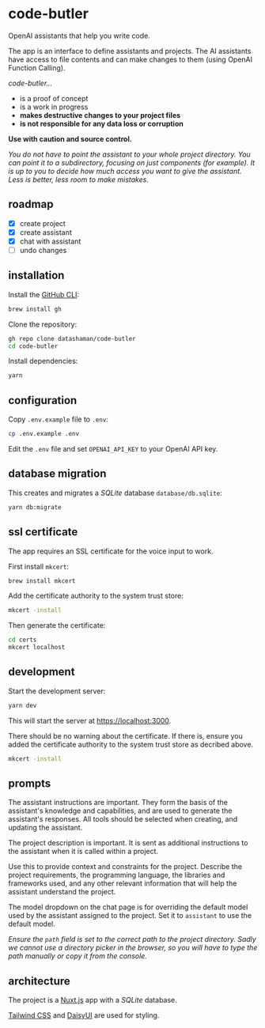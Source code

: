 # code-butler

OpenAI assistants that help you write code.

The app is an interface to define assistants and projects.
The AI assistants have access to file contents and can make changes to them (using OpenAI Function Calling).

_code-butler..._

- is a proof of concept
- is a work in progress
- **makes destructive changes to your project files**
- **is not responsible for any data loss or corruption**

**Use with caution and source control.**

_You do not have to point the assistant to your whole project directory. You can point it to a subdirectory, focusing on just components (for example). It is up to you to decide how much access you want to give the assistant. Less is better, less room to make mistakes._

## roadmap

- [x] create project
- [x] create assistant
- [x] chat with assistant
- [ ] undo changes

## installation

Install the [GitHub CLI](https://cli.github.com/):

```bash
brew install gh
```

Clone the repository:

```bash
gh repo clone datashaman/code-butler
cd code-butler
```

Install dependencies:

```bash
yarn
```

## configuration

Copy `.env.example` file to `.env`:

```bash
cp .env.example .env
```

Edit the `.env` file and set `OPENAI_API_KEY` to your OpenAI API key.

## database migration

This creates and migrates a _SQLite_ database `database/db.sqlite`:

```bash
yarn db:migrate
```

## ssl certificate

The app requires an SSL certificate for the voice input to work.

First install `mkcert`:

```bash
brew install mkcert
```

Add the certificate authority to the system trust store:

```bash
mkcert -install
```

Then generate the certificate:

```bash
cd certs
mkcert localhost
```

## development

Start the development server:

```bash
yarn dev
```

This will start the server at [https://localhost:3000](https://localhost:3000).

There should be no warning about the certificate. If there is, ensure you added the certificate authority to the system trust store as decribed above.

```bash
mkcert -install
```

## prompts

The assistant instructions are important. They form the basis of the assistant's knowledge and capabilities, and are used to generate the assistant's responses. All tools should be selected when creating, and updating the assistant.

The project description is important. It is sent as additional instructions to the assistant when it is called within a project.

Use this to provide context and constraints for the project. Describe the project requirements, the programming language, the libraries and frameworks used, and any other relevant information that will help the assistant understand the project.

The model dropdown on the chat page is for overriding the default model used by the assistant assigned to the project. Set it to `assistant` to use the default model.

_Ensure the `path` field is set to the correct path to the project directory. Sadly we cannot use a directory picker in the browser, so you will have to type the path manually or copy it from the console._

## architecture

The project is a [Nuxt.js](https://nuxt.com/) app with a _SQLite_ database.

[Tailwind CSS](https://tailwindcss.com/) and [DaisyUI](https://daisyui.com/) are used for styling.
